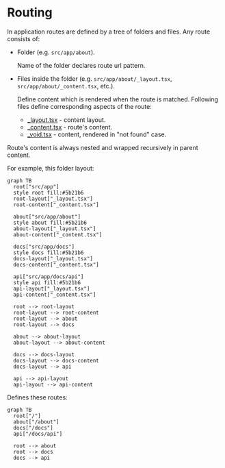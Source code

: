 # Routing

In application routes are defined by a tree of folders and files.
Any route consists of:

- Folder (e.g. `src/app/about`).

  Name of the folder declares route url pattern.

- Files inside the folder (e.g. `src/app/about/_layout.tsx`,
  `src/app/about/_content.tsx`, etc.).

  Define content which is rendered when the route is matched. Following files
  define corresponding aspects of the route:

  - [\_layout.tsx](/docs/api/_layout) - content layout.
  - [\_content.tsx](/docs/api/_content) - route's content.
  - [\_void.tsx](/docs/api/_content) - content, rendered in "not found" case.

Route's content is always nested and wrapped recursively in parent content.

For example, this folder layout:

```mermaid
graph TB
  root["src/app"]
  style root fill:#5b21b6
  root-layout["_layout.tsx"]
  root-content["_content.tsx"]

  about["src/app/about"]
  style about fill:#5b21b6
  about-layout["_layout.tsx"]
  about-content["_content.tsx"]

  docs["src/app/docs"]
  style docs fill:#5b21b6
  docs-layout["_layout.tsx"]
  docs-content["_content.tsx"]

  api["src/app/docs/api"]
  style api fill:#5b21b6
  api-layout["_layout.tsx"]
  api-content["_content.tsx"]

  root --> root-layout
  root-layout --> root-content
  root-layout --> about
  root-layout --> docs

  about --> about-layout
  about-layout --> about-content

  docs --> docs-layout
  docs-layout --> docs-content
  docs-layout --> api

  api --> api-layout
  api-layout --> api-content
```

Defines these routes:

```mermaid
graph TB
  root["/"]
  about["/about"]
  docs["/docs"]
  api["/docs/api"]

  root --> about
  root --> docs
  docs --> api
```
